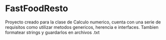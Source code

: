 # FastFoodResto

Proyecto creado para la clase de Calculo numerico, cuenta con una serie de requisitos como utilizar metodos genericos, herencia e interfaces. 
Tambien formatear strings y guardarlos en archivos .txt 
